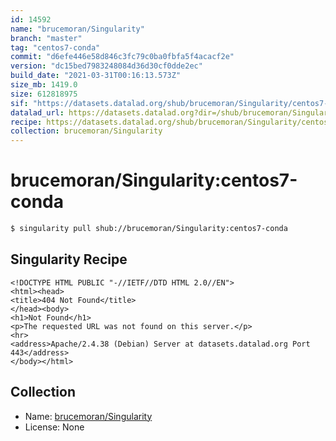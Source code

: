 ```yaml
---
id: 14592
name: "brucemoran/Singularity"
branch: "master"
tag: "centos7-conda"
commit: "d6efe446e58d846c3fc79c0ba0fbfa5f4acacf2e"
version: "dc15bed7983248084d36d30cf0dde2ec"
build_date: "2021-03-31T00:16:13.573Z"
size_mb: 1419.0
size: 612818975
sif: "https://datasets.datalad.org/shub/brucemoran/Singularity/centos7-conda/2021-03-31-d6efe446-dc15bed7/dc15bed7983248084d36d30cf0dde2ec.sif"
datalad_url: https://datasets.datalad.org?dir=/shub/brucemoran/Singularity/centos7-conda/2021-03-31-d6efe446-dc15bed7/
recipe: https://datasets.datalad.org/shub/brucemoran/Singularity/centos7-conda/2021-03-31-d6efe446-dc15bed7/Singularity
collection: brucemoran/Singularity
---
```


# brucemoran/Singularity:centos7-conda

```bash
$ singularity pull shub://brucemoran/Singularity:centos7-conda
```

## Singularity Recipe

```singularity
<!DOCTYPE HTML PUBLIC "-//IETF//DTD HTML 2.0//EN">
<html><head>
<title>404 Not Found</title>
</head><body>
<h1>Not Found</h1>
<p>The requested URL was not found on this server.</p>
<hr>
<address>Apache/2.4.38 (Debian) Server at datasets.datalad.org Port 443</address>
</body></html>
```

## Collection

 - Name: [brucemoran/Singularity](https://github.com/brucemoran/Singularity)
 - License: None

